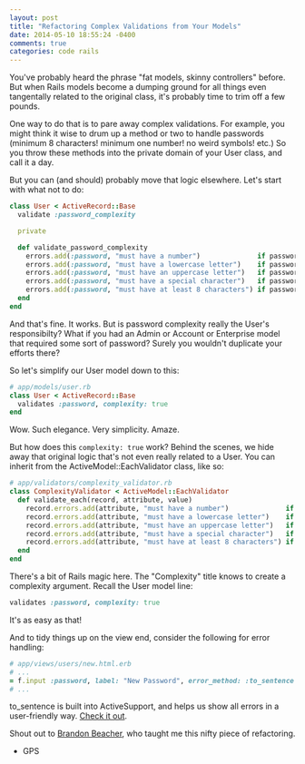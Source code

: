```yaml
---
layout: post
title: "Refactoring Complex Validations from Your Models"
date: 2014-05-10 18:55:24 -0400
comments: true
categories: code rails
---
```


You've probably heard the phrase "fat models, skinny controllers" before. But when Rails models become a dumping ground for all things even tangentally related to the original class, it's probably time to trim off a few pounds.

<!--more-->

One way to do that is to pare away complex validations. For example, you might think it wise to drum up a method or two to handle passwords (minimum 8 characters! minimum one number! no weird symbols! etc.) So you throw these methods into the private domain of your User class, and call it a day.

But you can (and should) probably move that logic elsewhere. Let's start with what not to do:

```ruby
class User < ActiveRecord::Base
  validate :password_complexity

  private

  def validate_password_complexity
    errors.add(:password, "must have a number")              if password !~ /(?=.*\d)/
    errors.add(:password, "must have a lowercase letter")    if password !~ /(?=.*[a-z])/
    errors.add(:password, "must have an uppercase letter")   if password !~ /(?=.*[A-Z])/
    errors.add(:password, "must have a special character")   if password !~ /(?=.*[\W])/
    errors.add(:password, "must have at least 8 characters") if password.length < 8
  end
end
```

And that's fine. It works. But is password complexity really the User's responsibilty? What if you had an Admin or Account or Enterprise model that required some sort of password? Surely you wouldn't duplicate your efforts there?

So let's simplify our User model down to this:

``` ruby
# app/models/user.rb
class User < ActiveRecord::Base
  validates :password, complexity: true
end
```

Wow. Such elegance. Very simplicity. Amaze.

But how does this ```complexity: true``` work? Behind the scenes, we hide away that original logic that's not even really related to a User. You can inherit from the ActiveModel::EachValidator class, like so:

``` ruby
# app/validators/complexity_validator.rb
class ComplexityValidator < ActiveModel::EachValidator
  def validate_each(record, attribute, value)
    record.errors.add(attribute, "must have a number")              if value !~ /(?=.*\d)/
    record.errors.add(attribute, "must have a lowercase letter")    if value !~ /(?=.*[a-z])/
    record.errors.add(attribute, "must have an uppercase letter")   if value !~ /(?=.*[A-Z])/
    record.errors.add(attribute, "must have a special character")   if value !~ /(?=.*[\W])/
    record.errors.add(attribute, "must have at least 8 characters") if value.length < 8
  end
end
```

There's a bit of Rails magic here. The "Complexity" title knows to create a complexity argument. Recall the User model line:

```ruby
validates :password, complexity: true
```

It's as easy as that!

And to tidy things up on the view end, consider the following for error handling:

``` ruby
# app/views/users/new.html.erb
# ...
= f.input :password, label: "New Password", error_method: :to_sentence
# ...
```

to_sentence is built into ActiveSupport, and helps us show all errors in a user-friendly way. [Check it out](http://apidock.com/rails/ActiveSupport/CoreExtensions/Array/Conversions/to_sentence).

Shout out to [Brandon Beacher](https://twitter.com/brandon_beacher), who taught me this nifty piece of refactoring.

- GPS
